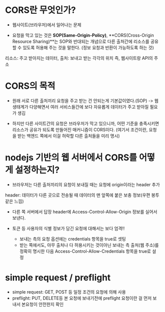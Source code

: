 # CORS란 무엇인가?

* 웹사이트(브라우저)에서 일어나는 문제

* 요청을 막고 있는 것은 **SOP(Same-Origin-Policy)**, **CORS(Cross-Origin Resource Sharing)**는 SOP와 반대되는 개념으로 다른 출처간에 리소스를 공유할 수 있도록 허용해 주는 것을 말한다. (정보 요청과 반환이 가능하도록 하는 것)

리소스: 주고 받아지는 데이터, 출처: 보내고 받는 각각의 위치 즉, 웹사이트랑 API의 주소

# CORS의 목적

* 원래 서로 다른 출처끼리 요청을 주고 받는 건 안되는게 기본값이였다.(SOP) 
    -> 웹 생태계가 다양해면서 여러 서비스들간에 보다 자유롭게 데이터가 주고 받아질 필요가 생김

* 하지만 다른 사이트간의 요청은 브라우저가 막고 있으니까, 어떤 기준을 충족시키면 리소스가 공유가 되도록 만들어진 매커니즘이 CORS이다. (여기서 조건이란, 요청을 받는 백엔드 쪽에서 이걸 허락할 다른 출처들을 미리 명시)

# nodejs 기반의 웹 서버에서 CORS를 어떻게 설정하는지?

* 브라우저는 다른 출처끼리의 요청이 보내질 때는 요청에 origin이라는 header 추가

header: 데이터가 다른 곳으로 전송될 때 데이터의 맨 앞쪽에 붙은 보충 정보(우편 봉투같은 느낌)

* 다른 쪽 서버에서 답장 header에 Access-Control-Allow-Origin 정보를 실어서 보낸다.

* 토큰 등 사용자의 식별 정보가 담긴 요청에 대해서는 보다 엄격!!
    - 보내는 측의 요청 옵션에는 credentials 항목을 true로 셋팅
    - 받는 쪽에서도, 아무 출처나 다 허용시키는 것이아닌 보내는 측 출처(웹 주소)를 정확히 명시한 다음 Access-Control-Allow-Credentials 항목을 true로 설정

# simple request / preflight

* simple request: GET, POST 등 일정 조건의 요청에 의해 사용
* preflight: PUT, DELETE등 본 요청에 보내기전에 preflight 요청이란 걸 먼저 보내서 본요청이 안전한지 확인

